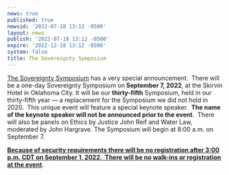 ```yaml
---
news: true
published: true
newsid: '2022-07-18 13:12 -0500'
layout: news
publish: '2022-07-18 13:12 -0500'
expire: '2022-12-18 13:12 -0500'
system: false
title: The Sovereignty Symposium
---
```



[The Sovereignty Symposium](https://thesovereigntysymposium.com/) has a very special announcement.  There will be a one-day Sovereignty Symposium on<strong> September 7, 2022</strong>, at the Skirvin Hotel in Oklahoma City. It will be our <strong>thirty-fifth</strong> Symposium, held in our thirty-fifth year — a replacement for the Symposium we did not hold in 2020.  This unique event will feature a special keynote speaker.  <strong>The name of the keynote speaker will not be announced prior to the event</strong>.  There will also be panels on Ethics by Justice John Reif and Water Law, moderated by John Hargrave. The Symposium will begin at 8:00 a.m. on September 7.

<strong><u>Because of security requirements there will be no registration after 3:00 p.m. CDT on September 1, 2022.  There will be no walk-ins or registration at the event</u></strong>.
